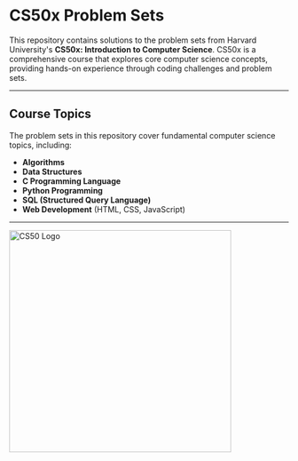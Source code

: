 # CS50x Problem Sets  

This repository contains solutions to the problem sets from Harvard University's **CS50x: Introduction to Computer Science**. CS50x is a comprehensive course that explores core computer science concepts, providing hands-on experience through coding challenges and problem sets.

---

## Course Topics  
The problem sets in this repository cover fundamental computer science topics, including:  

- **Algorithms**  
- **Data Structures**  
- **C Programming Language**  
- **Python Programming**  
- **SQL (Structured Query Language)**  
- **Web Development** (HTML, CSS, JavaScript)  

---
<img src="https://miro.medium.com/v2/resize:fit:700/1*IYCifTCCR2ah-79u94Z3wg.png" alt="CS50 Logo" width="400"/>


